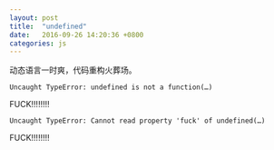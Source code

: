```yaml
---
layout: post
title:  "undefined"
date:   2016-09-26 14:20:36 +0800
categories: js
---
```


动态语言一时爽，代码重构火葬场。

`Uncaught TypeError: undefined is not a function(…)`

FUCK!!!!!!!!

`Uncaught TypeError: Cannot read property 'fuck' of undefined(…)`

FUCK!!!!!!!!
